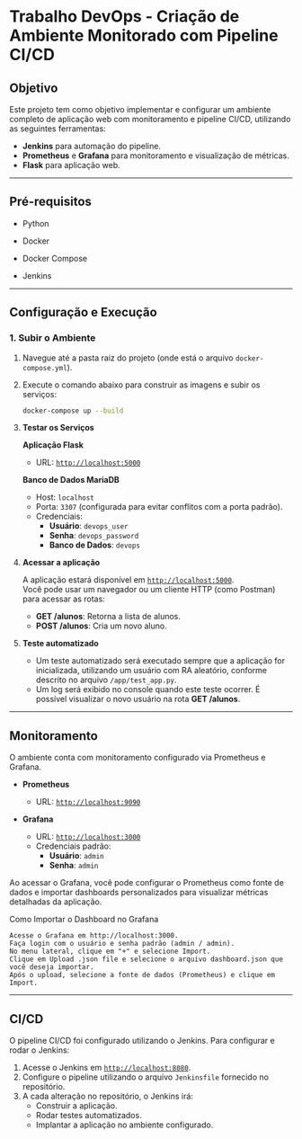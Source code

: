 # Trabalho DevOps - Criação de Ambiente Monitorado com Pipeline CI/CD

## Objetivo

Este projeto tem como objetivo implementar e configurar um ambiente completo de aplicação web com monitoramento e pipeline CI/CD, utilizando as seguintes ferramentas:

- **Jenkins** para automação do pipeline.
- **Prometheus** e **Grafana** para monitoramento e visualização de métricas.
- **Flask** para aplicação web.

---

## Pré-requisitos
- Python

- Docker

- Docker Compose

- Jenkins

---

## Configuração e Execução

### 1. Subir o Ambiente

1. Navegue até a pasta raiz do projeto (onde está o arquivo `docker-compose.yml`).
2. Execute o comando abaixo para construir as imagens e subir os serviços:

   ```bash
   docker-compose up --build
   ```

3. **Testar os Serviços**

   **Aplicação Flask**

   - URL: [`http://localhost:5000`](http://localhost:5000)

   **Banco de Dados MariaDB**

   - Host: `localhost`
   - Porta: `3307` (configurada para evitar conflitos com a porta padrão).
   - Credenciais:
     - **Usuário**: `devops_user`
     - **Senha**: `devops_password`
     - **Banco de Dados**: `devops`

4. **Acessar a aplicação**

   A aplicação estará disponível em [`http://localhost:5000`](http://localhost:5000).  
   Você pode usar um navegador ou um cliente HTTP (como Postman) para acessar as rotas:

   - **GET /alunos**: Retorna a lista de alunos.
   - **POST /alunos**: Cria um novo aluno.

5. **Teste automatizado**

   - Um teste automatizado será executado sempre que a aplicação for inicializada, utilizando um usuário com RA aleatório, conforme descrito no arquivo `/app/test_app.py`.
   - Um log será exibido no console quando este teste ocorrer. É possível visualizar o novo usuário na rota **GET /alunos**.

---

## Monitoramento

O ambiente conta com monitoramento configurado via Prometheus e Grafana.

- **Prometheus**

  - URL: [`http://localhost:9090`](http://localhost:9090)

- **Grafana**
  - URL: [`http://localhost:3000`](http://localhost:3000)
  - Credenciais padrão:
    - **Usuário**: `admin`
    - **Senha**: `admin`

Ao acessar o Grafana, você pode configurar o Prometheus como fonte de dados e importar dashboards personalizados para visualizar métricas detalhadas da aplicação.

Como Importar o Dashboard no Grafana

    Acesse o Grafana em http://localhost:3000.
    Faça login com o usuário e senha padrão (admin / admin).
    No menu lateral, clique em "+" e selecione Import.
    Clique em Upload .json file e selecione o arquivo dashboard.json que você deseja importar.
    Após o upload, selecione a fonte de dados (Prometheus) e clique em Import.

---

## CI/CD

O pipeline CI/CD foi configurado utilizando o Jenkins. Para configurar e rodar o Jenkins:

1. Acesse o Jenkins em [`http://localhost:8080`](http://localhost:8080).
2. Configure o pipeline utilizando o arquivo `Jenkinsfile` fornecido no repositório.
3. A cada alteração no repositório, o Jenkins irá:
   - Construir a aplicação.
   - Rodar testes automatizados.
   - Implantar a aplicação no ambiente configurado.
